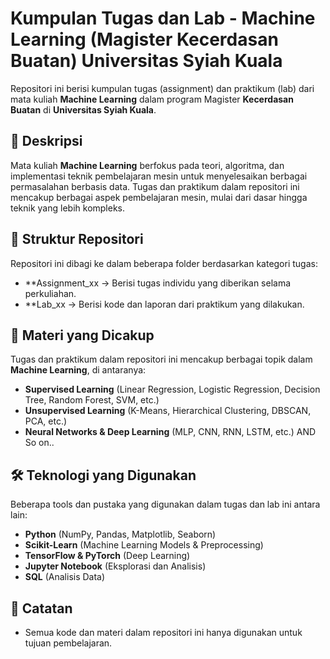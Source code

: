 # Kumpulan Tugas dan Lab - Machine Learning (Magister Kecerdasan Buatan) Universitas Syiah Kuala

Repositori ini berisi kumpulan tugas (assignment) dan praktikum (lab) dari mata kuliah **Machine Learning** dalam program Magister **Kecerdasan Buatan** di **Universitas Syiah Kuala**.

## 📌 Deskripsi
Mata kuliah **Machine Learning** berfokus pada teori, algoritma, dan implementasi teknik pembelajaran mesin untuk menyelesaikan berbagai permasalahan berbasis data. Tugas dan praktikum dalam repositori ini mencakup berbagai aspek pembelajaran mesin, mulai dari dasar hingga teknik yang lebih kompleks.

## 📂 Struktur Repositori
Repositori ini dibagi ke dalam beberapa folder berdasarkan kategori tugas:

- **Assignment_xx → Berisi tugas individu yang diberikan selama perkuliahan.
- **Lab_xx → Berisi kode dan laporan dari praktikum yang dilakukan.


## 📖 Materi yang Dicakup
Tugas dan praktikum dalam repositori ini mencakup berbagai topik dalam **Machine Learning**, di antaranya:

- **Supervised Learning** (Linear Regression, Logistic Regression, Decision Tree, Random Forest, SVM, etc.)
- **Unsupervised Learning** (K-Means, Hierarchical Clustering, DBSCAN, PCA, etc.)
- **Neural Networks & Deep Learning** (MLP, CNN, RNN, LSTM, etc.)
AND So on..

## 🛠 Teknologi yang Digunakan
Beberapa tools dan pustaka yang digunakan dalam tugas dan lab ini antara lain:

- **Python** (NumPy, Pandas, Matplotlib, Seaborn)
- **Scikit-Learn** (Machine Learning Models & Preprocessing)
- **TensorFlow & PyTorch** (Deep Learning)
- **Jupyter Notebook** (Eksplorasi dan Analisis)
- **SQL** (Analisis Data)

## 📝 Catatan
- Semua kode dan materi dalam repositori ini hanya digunakan untuk tujuan pembelajaran.


